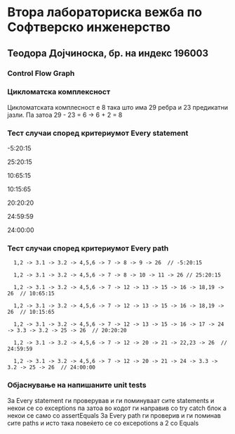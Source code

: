 # Втора лабораториска вежба по Софтверско инженерство


## Теодора Дојчиноска, бр. на индекс 196003


### Control Flow Graph


### Цикломатска комплексност
Цикломатската комплесност е 8 така што има 29 ребра и 23 предикатни јазли. Па затоа 29 - 23 = 6 -> 6 + 2 = 8


### Тест случаи според критериумот Every statement

-5:20:15

25:20:15

10:65:15

10:15:65

20:20:20

24:59:59

24:00:00

### Тест случаи според критериумот Every path

      1,2 -> 3.1 -> 3.2 -> 4,5,6 -> 7 -> 8 -> 9 -> 26  // -5:20:15

      1,2 -> 3.1 -> 3.2 -> 4,5,6 -> 7 -> 8 -> 10 -> 11 -> 26 // 25:20:15

      1,2 -> 3.1 -> 3.2 -> 4,5,6 -> 7 -> 12 -> 13 -> 15 -> 16 -> 18,19 -> 26  // 10:65:15

      1,2 -> 3.1 -> 3.2 -> 4,5,6 -> 7 -> 12 -> 13 -> 15 -> 16 -> 18,19 -> 26  // 10:15:65

      1,2 -> 3.1 -> 3.2 -> 4,5,6 -> 7 -> 12 -> 13 -> 15 -> 16 -> 17 -> 24 -> 3.3 -> 3.2 -> 25 -> 26  // 20:20:20

      1,2 -> 3.1 -> 3.2 -> 4,5,6 -> 7 -> 12 -> 20 -> 21 -> 22,23 -> 26  // 24:59:59

      1,2 -> 3.1 -> 3.2 -> 4,5,6 -> 7 -> 12 -> 20 -> 21 -> 24 -> 3.3 -> 3.2 -> 25 -> 26  // 24:00:00

### Објаснување на напишаните unit tests

За Every statement ги проверував и ги поминуваат сите statements и некои се со exceptions па затоа во кодот ги направив со try catch блок а некои се само со assertEquals
За Every path ги проверив и ги поминав сите paths и исто така повеќето се со excepotions а 2 со Equals
